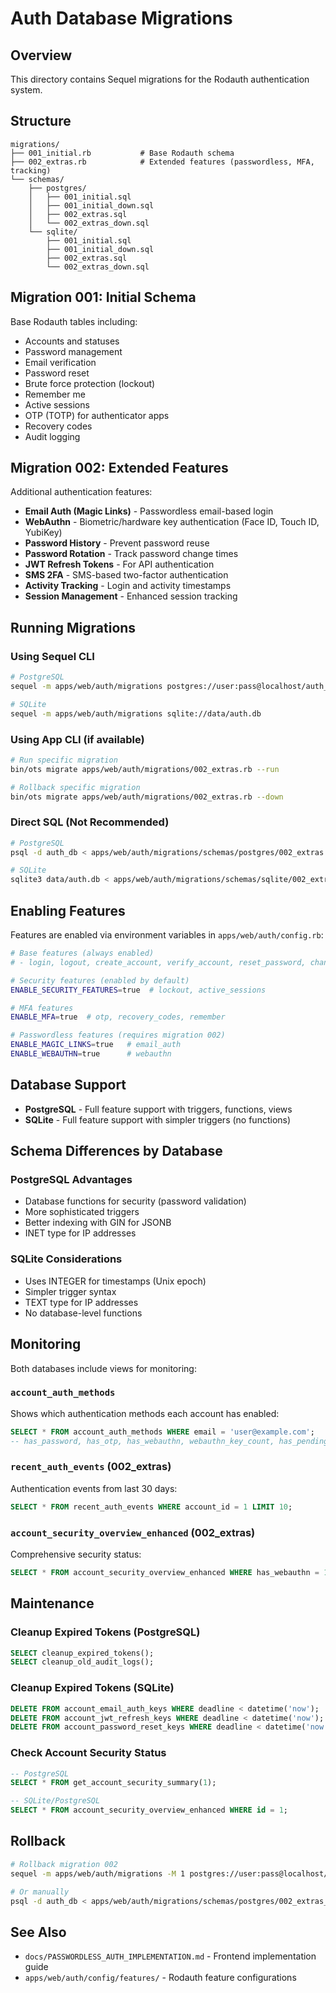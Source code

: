 # Auth Database Migrations

## Overview

This directory contains Sequel migrations for the Rodauth authentication system.

## Structure

```
migrations/
├── 001_initial.rb           # Base Rodauth schema
├── 002_extras.rb            # Extended features (passwordless, MFA, tracking)
└── schemas/
    ├── postgres/
    │   ├── 001_initial.sql
    │   ├── 001_initial_down.sql
    │   ├── 002_extras.sql
    │   └── 002_extras_down.sql
    └── sqlite/
        ├── 001_initial.sql
        ├── 001_initial_down.sql
        ├── 002_extras.sql
        └── 002_extras_down.sql
```

## Migration 001: Initial Schema

Base Rodauth tables including:
- Accounts and statuses
- Password management
- Email verification
- Password reset
- Brute force protection (lockout)
- Remember me
- Active sessions
- OTP (TOTP) for authenticator apps
- Recovery codes
- Audit logging

## Migration 002: Extended Features

Additional authentication features:
- **Email Auth (Magic Links)** - Passwordless email-based login
- **WebAuthn** - Biometric/hardware key authentication (Face ID, Touch ID, YubiKey)
- **Password History** - Prevent password reuse
- **Password Rotation** - Track password change times
- **JWT Refresh Tokens** - For API authentication
- **SMS 2FA** - SMS-based two-factor authentication
- **Activity Tracking** - Login and activity timestamps
- **Session Management** - Enhanced session tracking

## Running Migrations

### Using Sequel CLI

```bash
# PostgreSQL
sequel -m apps/web/auth/migrations postgres://user:pass@localhost/auth_db

# SQLite
sequel -m apps/web/auth/migrations sqlite://data/auth.db
```

### Using App CLI (if available)

```bash
# Run specific migration
bin/ots migrate apps/web/auth/migrations/002_extras.rb --run

# Rollback specific migration
bin/ots migrate apps/web/auth/migrations/002_extras.rb --down
```

### Direct SQL (Not Recommended)

```bash
# PostgreSQL
psql -d auth_db < apps/web/auth/migrations/schemas/postgres/002_extras.sql

# SQLite
sqlite3 data/auth.db < apps/web/auth/migrations/schemas/sqlite/002_extras.sql
```

## Enabling Features

Features are enabled via environment variables in `apps/web/auth/config.rb`:

```bash
# Base features (always enabled)
# - login, logout, create_account, verify_account, reset_password, change_password

# Security features (enabled by default)
ENABLE_SECURITY_FEATURES=true  # lockout, active_sessions

# MFA features
ENABLE_MFA=true  # otp, recovery_codes, remember

# Passwordless features (requires migration 002)
ENABLE_MAGIC_LINKS=true   # email_auth
ENABLE_WEBAUTHN=true      # webauthn
```

## Database Support

- **PostgreSQL** - Full feature support with triggers, functions, views
- **SQLite** - Full feature support with simpler triggers (no functions)

## Schema Differences by Database

### PostgreSQL Advantages
- Database functions for security (password validation)
- More sophisticated triggers
- Better indexing with GIN for JSONB
- INET type for IP addresses

### SQLite Considerations
- Uses INTEGER for timestamps (Unix epoch)
- Simpler trigger syntax
- TEXT type for IP addresses
- No database-level functions

## Monitoring

Both databases include views for monitoring:

### `account_auth_methods`
Shows which authentication methods each account has enabled:
```sql
SELECT * FROM account_auth_methods WHERE email = 'user@example.com';
-- has_password, has_otp, has_webauthn, webauthn_key_count, has_pending_magic_link
```

### `recent_auth_events` (002_extras)
Authentication events from last 30 days:
```sql
SELECT * FROM recent_auth_events WHERE account_id = 1 LIMIT 10;
```

### `account_security_overview_enhanced` (002_extras)
Comprehensive security status:
```sql
SELECT * FROM account_security_overview_enhanced WHERE has_webauthn = 1;
```

## Maintenance

### Cleanup Expired Tokens (PostgreSQL)
```sql
SELECT cleanup_expired_tokens();
SELECT cleanup_old_audit_logs();
```

### Cleanup Expired Tokens (SQLite)
```sql
DELETE FROM account_email_auth_keys WHERE deadline < datetime('now');
DELETE FROM account_jwt_refresh_keys WHERE deadline < datetime('now');
DELETE FROM account_password_reset_keys WHERE deadline < datetime('now');
```

### Check Account Security Status
```sql
-- PostgreSQL
SELECT * FROM get_account_security_summary(1);

-- SQLite/PostgreSQL
SELECT * FROM account_security_overview_enhanced WHERE id = 1;
```

## Rollback

```bash
# Rollback migration 002
sequel -m apps/web/auth/migrations -M 1 postgres://user:pass@localhost/db

# Or manually
psql -d auth_db < apps/web/auth/migrations/schemas/postgres/002_extras_down.sql
```

## See Also

- `docs/PASSWORDLESS_AUTH_IMPLEMENTATION.md` - Frontend implementation guide
- `apps/web/auth/config/features/` - Rodauth feature configurations
